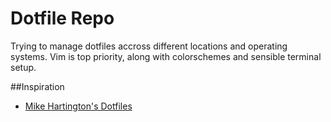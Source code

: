 # Dotfile Repo

Trying to manage dotfiles accross different locations and operating systems. Vim is top priority, along with colorschemes and sensible terminal setup. 

##Inspiration
 - [Mike Hartington's Dotfiles](https://github.com/mhartington/dotfiles)
